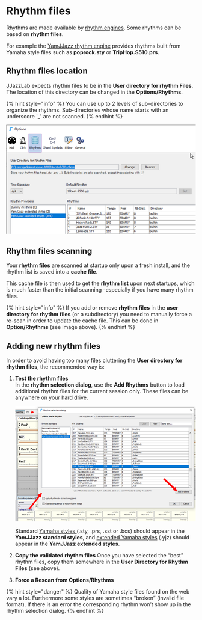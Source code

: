 # Rhythm files

Rhythms are made available by [rhythm engines](../rhythm-engines/rhythm-engines-overview.md). Some rhythms can be based on **rhythm files**. 

For example the [YamJJazz rhythm engine](../rhythm-engines/yamjjazz-rhythm-engine/) provides rhythms built from Yamaha style files such as **poprock.sty** or **TripHop.S510.prs**.

## Rhythm files location <a id="rhythm-files-location"></a>

JJazzLab expects rhythm files to be in the **User directory for rhythm Files**. The location of this directory can be changed in the **Options/Rhythms**. 

{% hint style="info" %}
You can use up to 2 levels of sub-directories to organize the rhythms. Sub-directories whose name starts with an underscore '\_' are not scanned.
{% endhint %}

![](../.gitbook/assets/userdirforrhythmfiles.png)

## Rhythm files scanning <a id="rhythm-files-scanning"></a>

Your **rhythm files** are scanned at startup only upon a fresh install, and the rhythm list is saved into a **cache file**.

This cache file is then used to get the **rhythm list** upon next startups, which is much faster than the initial scanning -especially if you have many rhythm files. 

{% hint style="info" %}
If you add or remove **rhythm files** in the **user directory for rhythm files** \(or a subdirectory\) you need to manually force a re-scan in order to update the cache file. This can be done in **Option/Rhythms** \(see image above\).
{% endhint %}

## Adding new rhythm files <a id="adding-new-rhythm-files"></a>

In order to avoid having too many files cluttering the **User directory for rhythm files**, the recommended way is:

1. **Test the rhythm files**  
   In the **rhythm selection dialog**, use the **Add Rhythms** button to load additional rhythm files for the current session only. These files can be anywhere on your hard drive.  
  
    ![](../.gitbook/assets/addrhythmsbutton.png) 

  
   Standard [Yamaha styles ](../rhythm-engines/yamjjazz-rhythm-engine/yamaha-styles.md)\(.sty, .prs, .sst or .bcs\) should appear in the **YamJJazz standard styles**, and [extended Yamaha styles](../rhythm-engines/yamjjazz-rhythm-engine/extended-yamaha-styles.md) \(.yjz\) should appear in the **YamJJazz extended styles**.   

2. **Copy the validated rhythm files** Once you have selected the “best” rhythm files, copy them somewhere in the **User Directory for Rhythm Files** \(see above\). 
3. **Force a Rescan from Options/Rhythms**

{% hint style="danger" %}
Quality of Yamaha style files found on the web vary a lot. Furthermore some styles are sometimes “broken” \(invalid file format\). If there is an error the corresponding rhythm won’t show up in the rhythm selection dialog.
{% endhint %}


